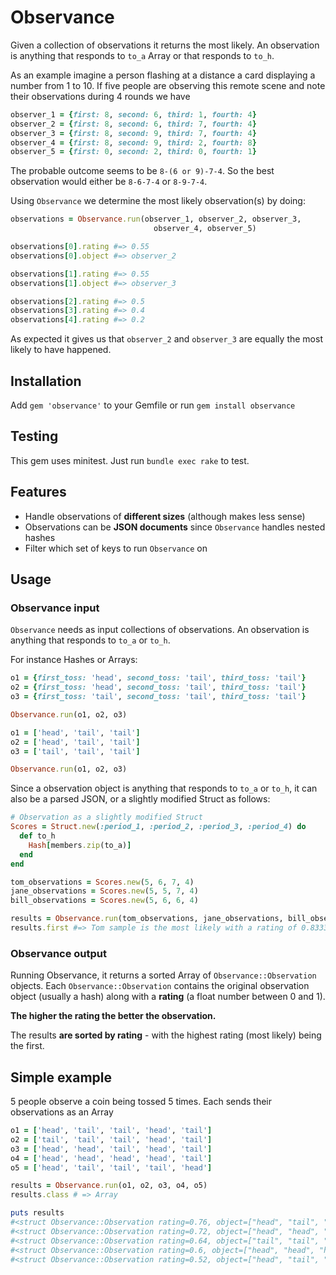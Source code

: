 # Observance

Given a collection of observations it returns the most likely. An observation is anything that responds to `to_a` Array or that responds to `to_h`.

As an example imagine a person flashing at a distance a card
displaying a number from 1 to 10. If five people are observing
this remote scene and note their observations during 4 rounds we have

```ruby
observer_1 = {first: 8, second: 6, third: 1, fourth: 4}
observer_2 = {first: 8, second: 6, third: 7, fourth: 4}
observer_3 = {first: 8, second: 9, third: 7, fourth: 4}
observer_4 = {first: 8, second: 9, third: 2, fourth: 8}
observer_5 = {first: 0, second: 2, third: 0, fourth: 1}
```

The probable outcome seems to be `8-(6 or 9)-7-4`. So the best observation
would either be `8-6-7-4` or `8-9-7-4`.

Using `Observance` we determine the most likely observation(s) by doing:

```ruby
observations = Observance.run(observer_1, observer_2, observer_3,
                                observer_4, observer_5)

observations[0].rating #=> 0.55
observations[0].object #=> observer_2

observations[1].rating #=> 0.55
observations[1].object #=> observer_3

observations[2].rating #=> 0.5
observations[3].rating #=> 0.4
observations[4].rating #=> 0.2
```

As expected it gives us that `observer_2` and `observer_3` are equally the most likely to have happened.

## Installation

Add `gem 'observance'` to your Gemfile or run `gem install observance`

## Testing

This gem uses minitest. Just run `bundle exec rake` to test.

## Features

* Handle observations of **different sizes** (although makes less sense)
* Observations can be **JSON documents** since `Observance` handles nested hashes
* Filter which set of keys to run `Observance` on

## Usage

### Observance input

`Observance` needs as input collections of observations. An observation is anything
that responds to `to_a` or `to_h`.

For instance Hashes or Arrays:

```ruby
o1 = {first_toss: 'head', second_toss: 'tail', third_toss: 'tail'}
o2 = {first_toss: 'head', second_toss: 'tail', third_toss: 'tail'}
o3 = {first_toss: 'tail', second_toss: 'tail', third_toss: 'tail'}

Observance.run(o1, o2, o3)

o1 = ['head', 'tail', 'tail']
o2 = ['head', 'tail', 'tail']
o3 = ['tail', 'tail', 'tail']

Observance.run(o1, o2, o3)

```

Since a observation object is anything that responds to `to_a` or `to_h`, it
can also be a parsed JSON, or a slightly modified Struct as follows:

```ruby
# Observation as a slightly modified Struct
Scores = Struct.new(:period_1, :period_2, :period_3, :period_4) do
  def to_h
    Hash[members.zip(to_a)]
  end
end

tom_observations = Scores.new(5, 6, 7, 4)
jane_observations = Scores.new(5, 5, 7, 4)
bill_observations = Scores.new(5, 6, 6, 4)

results = Observance.run(tom_observations, jane_observations, bill_observations)
results.first #=> Tom sample is the most likely with a rating of 0.8333
```

### Observance output

Running Observance, it returns a sorted Array of `Observance::Observation` objects. Each `Observance::Observation` contains the original observation object (usually a hash) along with a **rating** (a float number between 0 and 1).

**The higher the rating the better the observation.**

The results **are sorted by rating** - with the highest rating (most likely) being the first.

## Simple example

5 people observe a coin being tossed 5 times. Each sends their observations as an Array

```ruby
o1 = ['head', 'tail', 'tail', 'head', 'tail']
o2 = ['tail', 'tail', 'tail', 'head', 'tail']
o3 = ['head', 'head', 'tail', 'head', 'tail']
o4 = ['head', 'head', 'head', 'head', 'tail']
o5 = ['head', 'tail', 'tail', 'tail', 'head']

results = Observance.run(o1, o2, o3, o4, o5)
results.class # => Array

puts results
#<struct Observance::Observation rating=0.76, object=["head", "tail", "tail", "head", "tail"], index=0>
#<struct Observance::Observation rating=0.72, object=["head", "head", "tail", "head", "tail"], index=2>
#<struct Observance::Observation rating=0.64, object=["tail", "tail", "tail", "head", "tail"], index=1>
#<struct Observance::Observation rating=0.6, object=["head", "head", "head", "head", "tail"], index=3>
#<struct Observance::Observation rating=0.52, object=["head", "tail", "tail", "tail", "head"], index=4>
```
